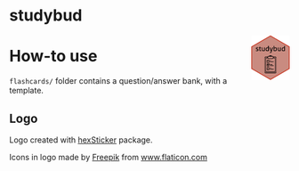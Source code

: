 # studybud
<img style="float: right; height: 80px" src="logo/studybud.png">



# How-to use
`flashcards/` folder contains a question/answer bank, with a template.



## Logo
Logo created with [hexSticker](https://github.com/GuangchuangYu/hexSticker) package.

<div>Icons in logo made by <a href="https://www.flaticon.com/authors/freepik" title="Freepik">Freepik</a> from <a href="https://www.flaticon.com/"             title="Flaticon">www.flaticon.com</a></div>